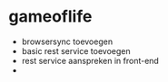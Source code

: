 # gameoflife

- browsersync toevoegen
- basic rest service toevoegen
- rest service aanspreken in front-end
- 
